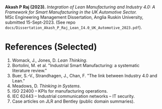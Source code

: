 **Akash P Raj (2023).** *Integration of Lean Manufacturing and Industry 4.0: A Framework for Smart Manufacturing in the UK Automotive Sector.*  
MSc Engineering Management Dissertation, Anglia Ruskin University, submitted 15-Sept-2023. (See repo `docs/Dissertation_Akash_P_Raj_Lean_I4.0_UK_Automotive_2023.pdf`).

# References (Selected)

1. Womack, J., Jones, D. *Lean Thinking*.  
2. Bortolini, M. et al. "Industrial Smart Manufacturing: a systematic literature review."  
3. Buer, S.-V., Strandhagen, J., Chan, F. "The link between Industry 4.0 and Lean."  
4. Meadows, D. *Thinking in Systems*.  
5. ISO 22400 – KPIs for manufacturing operations.  
6. IEC 62443 – Industrial communication networks – IT security.  
7. Case articles on JLR and Bentley (public domain summaries).
